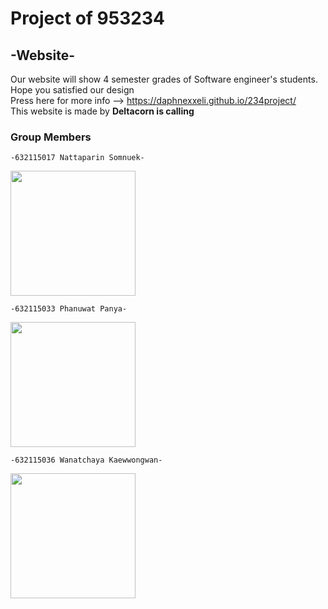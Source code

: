 Project of 953234  <a name="TOP"></a>
====================
## -Website- ##
   Our website will show 4 semester grades of Software engineer's students.
    <br>Hope you satisfied our design
    <br>Press here for more info --> https://daphnexxeli.github.io/234project/ 
    <br>This website is made by <B>Deltacorn is calling</B>

 ### Group Members ### 

    -632115017 Nattaparin Somnuek- 

  <img src="https://shorturl.asia/F1k2x" width = 200px > 

    -632115033 Phanuwat Panya-

   <img src= "https://www1.reg.cmu.ac.th/misc/get_image_hi.php?hash=Q3F0vHZHTsGa6DVmYB40SLsXJBkWd7KD1gRUaXnUjWrJ4l%2BehEb1cw%3D%3D
 " width = 200px >

    -632115036 Wanatchaya Kaewwongwan-

   <img src="https://www1.reg.cmu.ac.th/misc/get_image_hi.php?hash=Q3F0vHZHTsH51Mg2Sep%2BskVWNNwmQZRZN7fyrgz%2BQGK66cikcRqz4Q%3D%3D " width = 200px  >
